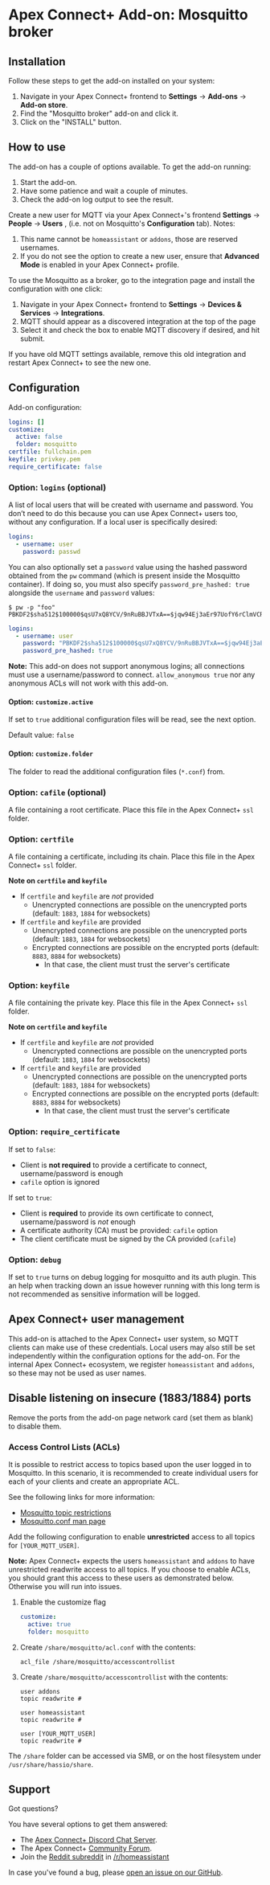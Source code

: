 # Apex Connect+ Add-on: Mosquitto broker

## Installation

Follow these steps to get the add-on installed on your system:

1. Navigate in your Apex Connect+ frontend to **Settings** -> **Add-ons** -> **Add-on store**.
2. Find the "Mosquitto broker" add-on and click it.
3. Click on the "INSTALL" button.

## How to use

The add-on has a couple of options available. To get the add-on running:

1. Start the add-on.
2. Have some patience and wait a couple of minutes.
3. Check the add-on log output to see the result.

Create a new user for MQTT via your Apex Connect+'s frontend **Settings** -> **People** -> **Users** , (i.e. not on Mosquitto's **Configuration** tab).
Notes:

1. This name cannot be `homeassistant` or `addons`, those are reserved usernames.
2. If you do not see the option to create a new user, ensure that **Advanced Mode** is enabled in your Apex Connect+ profile.

To use the Mosquitto as a broker, go to the integration page and install the configuration with one click:

1. Navigate in your Apex Connect+ frontend to **Settings** -> **Devices & Services** -> **Integrations**.
2. MQTT should appear as a discovered integration at the top of the page
3. Select it and check the box to enable MQTT discovery if desired, and hit submit.

If you have old MQTT settings available, remove this old integration and restart Apex Connect+ to see the new one.

## Configuration

Add-on configuration:

```yaml
logins: []
customize:
  active: false
  folder: mosquitto
certfile: fullchain.pem
keyfile: privkey.pem
require_certificate: false
```

### Option: `logins` (optional)

A list of local users that will be created with username and password. You don’t need to do this because you can use Apex Connect+ users too, without any configuration. If a local user is specifically desired:

```yaml
logins:
  - username: user
    password: passwd
```

You can also optionally set a `password` value using the hashed password obtained from the `pw` command (which is present inside the Mosquitto container). If doing so, you must also specify `password_pre_hashed: true` alongside the `username` and `password` values:

```console
$ pw -p "foo"
PBKDF2$sha512$100000$qsU7xQ8YCV/9nRuBBJVTxA==$jqw94Ej3aEr97UofY6rClmVCRkTdDiubQW0A6ZYmUI+pZjW9Hax+2w2FeYB3y5ut1SliB7+HAwIl2iONLKkohw==
```

```yaml
logins:
  - username: user
    password: "PBKDF2$sha512$100000$qsU7xQ8YCV/9nRuBBJVTxA==$jqw94Ej3aEr97UofY6rClmVCRkTdDiubQW0A6ZYmUI+pZjW9Hax+2w2FeYB3y5ut1SliB7+HAwIl2iONLKkohw=="
    password_pre_hashed: true
```

**Note:** This add-on does not support anonymous logins; all connections must use a username/password to connect. `allow_anonymous true` nor any anonymous ACLs will not work with this add-on.

#### Option: `customize.active`

If set to `true` additional configuration files will be read, see the next option.

Default value: `false`

#### Option: `customize.folder`

The folder to read the additional configuration files (`*.conf`) from.

### Option: `cafile` (optional)

A file containing a root certificate. Place this file in the Apex Connect+ `ssl` folder.

### Option: `certfile`

A file containing a certificate, including its chain. Place this file in the Apex Connect+ `ssl` folder.

**Note on `certfile` and `keyfile`**

- If `certfile` and `keyfile` are _not_ provided
  - Unencrypted connections are possible on the unencrypted ports (default: `1883`, `1884` for websockets)
- If `certfile` and `keyfile` are provided
  - Unencrypted connections are possible on the unencrypted ports (default: `1883`, `1884` for websockets)
  - Encrypted connections are possible on the encrypted ports (default: `8883`, `8884` for websockets)
    - In that case, the client must trust the server's certificate

### Option: `keyfile`

A file containing the private key. Place this file in the Apex Connect+ `ssl` folder.

**Note on `certfile` and `keyfile`**

- If `certfile` and `keyfile` are _not_ provided
  - Unencrypted connections are possible on the unencrypted ports (default: `1883`, `1884` for websockets)
- If `certfile` and `keyfile` are provided
  - Unencrypted connections are possible on the unencrypted ports (default: `1883`, `1884` for websockets)
  - Encrypted connections are possible on the encrypted ports (default: `8883`, `8884` for websockets)
    - In that case, the client must trust the server's certificate

### Option: `require_certificate`

If set to `false`:

- Client is **not required** to provide a certificate to connect, username/password is enough
- `cafile` option is ignored

If set to `true`:

- Client is **required** to provide its own certificate to connect, username/password is _not_ enough
- A certificate authority (CA) must be provided: `cafile` option
- The client certificate must be signed by the CA provided (`cafile`)

### Option: `debug`

If set to `true` turns on debug logging for mosquitto and its auth plugin. This an help when tracking down an issue however running with this long term is not recommended as sensitive information will be logged.

## Apex Connect+ user management

This add-on is attached to the Apex Connect+ user system, so MQTT clients can make use of these credentials. Local users may also still be set independently within the configuration options for the add-on. For the internal Apex Connect+ ecosystem, we register `homeassistant` and `addons`, so these may not be used as user names.

## Disable listening on insecure (1883/1884) ports

Remove the ports from the add-on page network card (set them as blank) to disable them.

### Access Control Lists (ACLs)

It is possible to restrict access to topics based upon the user logged in to Mosquitto. In this scenario, it is recommended to create individual users for each of your clients and create an appropriate ACL.

See the following links for more information:

- [Mosquitto topic restrictions](http://www.steves-internet-guide.com/topic-restriction-mosquitto-configuration/)
- [Mosquitto.conf man page](https://mosquitto.org/man/mosquitto-conf-5.html)

Add the following configuration to enable **unrestricted** access to all topics for `[YOUR_MQTT_USER]`.

**Note:** Apex Connect+ expects the users `homeassistant` and `addons` to have unrestricted readwrite access to all topics. If you choose to enable ACLs, you should grant this access to these users as demonstrated below. Otherwise you will run into issues.

1. Enable the customize flag

   ```yaml
   customize:
     active: true
     folder: mosquitto
   ```

2. Create `/share/mosquitto/acl.conf` with the contents:

   ```text
   acl_file /share/mosquitto/accesscontrollist
   ```

3. Create `/share/mosquitto/accesscontrollist` with the contents:

   ```text
   user addons
   topic readwrite #

   user homeassistant
   topic readwrite #

   user [YOUR_MQTT_USER]
   topic readwrite #
   ```

The `/share` folder can be accessed via SMB, or on the host filesystem under `/usr/share/hassio/share`.

## Support

Got questions?

You have several options to get them answered:

- The [Apex Connect+ Discord Chat Server][discord].
- The Apex Connect+ [Community Forum][forum].
- Join the [Reddit subreddit][reddit] in [/r/homeassistant][reddit]

In case you've found a bug, please [open an issue on our GitHub][issue].

[discord]: https://discord.gg/c5DvZ4e
[forum]: https://community.apexinfosys.in
[issue]: https://github.com/apexinfosysindia/addons/issues
[reddit]: https://reddit.com/r/homeassistant
[repository]: https://github.com/apexinfosysindia/repository
[mosquitto]: https://mosquitto.org/
